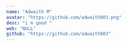 ```yaml
---
name: "Adwaith M"
avatar: "https://github.com/adwaith003.png"
desc: "i m good "
web: "NULL"
github: "https://github.com/adwaith003"
---
```

